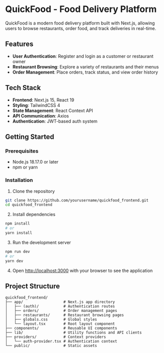 # QuickFood - Food Delivery Platform

QuickFood is a modern food delivery platform built with Next.js, allowing users to browse restaurants, order food, and track deliveries in real-time.

## Features

- **User Authentication**: Register and login as a customer or restaurant owner
- **Restaurant Browsing**: Explore a variety of restaurants and their menus
- **Order Management**: Place orders, track status, and view order history

## Tech Stack

- **Frontend**: Next.js 15, React 19
- **Styling**: TailwindCSS 4
- **State Management**: React Context API
- **API Communication**: Axios
- **Authentication**: JWT-based auth system

## Getting Started

### Prerequisites

- Node.js 18.17.0 or later
- npm or yarn

### Installation

1. Clone the repository
```bash
git clone https://github.com/yourusername/quickfood_frontend.git
cd quickfood_frontend
```

2. Install dependencies
```bash
npm install
# or
yarn install
```

3. Run the development server
```bash
npm run dev
# or
yarn dev
```

4. Open [http://localhost:3000](http://localhost:3000) with your browser to see the application

## Project Structure

```
quickfood_frontend/
├── app/                  # Next.js app directory
│   ├── (auth)/           # Authentication routes
│   ├── orders/           # Order management pages
│   ├── restaurants/      # Restaurant browsing pages
│   ├── globals.css       # Global styles
│   └── layout.tsx        # Root layout component
├── components/           # Reusable UI components
├── lib/                  # Utility functions and API clients
├── providers/            # Context providers
│   └── auth-provider.tsx # Authentication context
└── public/               # Static assets
```

